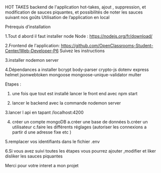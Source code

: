 HOT TAKES 
backend de l'application hot-takes, ajout , suppression, et modification  de sauces piquantes, et possibilités de noter les sauces suivant nos goûts
Utilisation de l’application en local


Prérequis d’installation

1.Tout d abord il faut installer node
Node : https://nodejs.org/fr/download/


2.Frontend de l'application: https://github.com/OpenClassrooms-Student-Center/Web-Developer-P6
Suivez les instructions

3.installer nodemon server

4.Dépendances a installer
bcrypt
body-parser
crypto-js
dotenv
express
helmet
jsonwebtoken
mongoose
mongoose-unique-validator
multer

Etapes :

1. une fois que tout est installé lancer le front end avec npm start

2. lancer le backend avec la commande nodemon server

3.lancer l api en tapant /localhost:4200

4. créer un compte mongoDB 
a.créer une base de données
b.créer un utilisateur
c.faire les différents réglages (autoriser les connexions a partir d une adresse fixe etc )

5.remplacer vos identifiants dans le fichier .env

6.Si vous avez suivi toutes les étapes vous pourrez ajouter ,modifier et liker disliker les sauces piquantes

Merci pour votre interet a mon projet